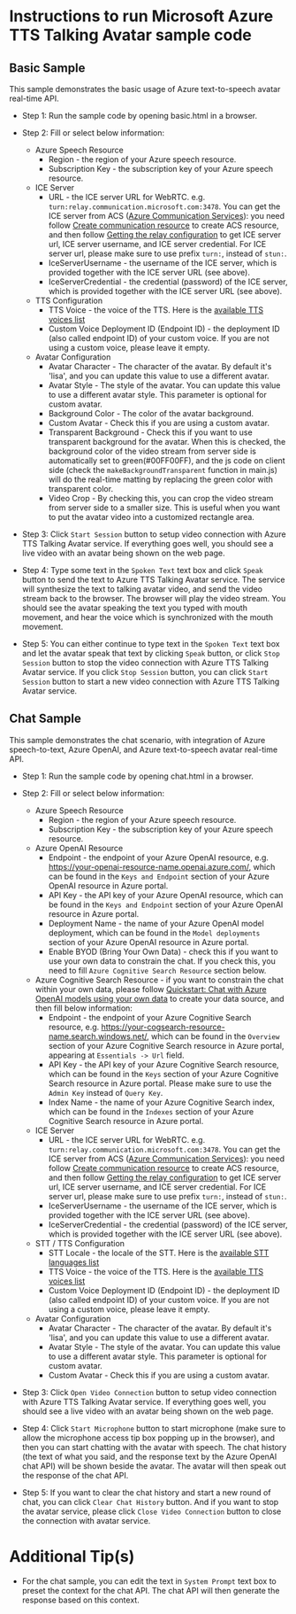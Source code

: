 # Instructions to run Microsoft Azure TTS Talking Avatar sample code

## Basic Sample

This sample demonstrates the basic usage of Azure text-to-speech avatar real-time API.

* Step 1: Run the sample code by opening basic.html in a browser.

* Step 2: Fill or select below information:
    * Azure Speech Resource
        * Region - the region of your Azure speech resource.
        * Subscription Key - the subscription key of your Azure speech resource.
    * ICE Server
        * URL - the ICE server URL for WebRTC. e.g. `turn:relay.communication.microsoft.com:3478`. You can get the ICE server from ACS ([Azure Communication Services](https://learn.microsoft.com/azure/communication-services/overview)): you need follow [Create communication resource](https://learn.microsoft.com/azure/communication-services/quickstarts/create-communication-resource?tabs=windows&pivots=platform-azp) to create ACS resource, and then follow [Getting the relay configuration](https://learn.microsoft.com/azure/communication-services/quickstarts/relay-token?pivots=programming-language-python#getting-the-relay-configuration) to get ICE server url, ICE server username, and ICE server credential. For ICE server url, please make sure to use prefix `turn:`, instead of `stun:`.
        * IceServerUsername - the username of the ICE server, which is provided together with the ICE server URL (see above).
        * IceServerCredential - the credential (password) of the ICE server, which is provided together with the ICE server URL (see above).
    * TTS Configuration
        * TTS Voice - the voice of the TTS. Here is the [available TTS voices list](https://learn.microsoft.com/azure/ai-services/speech-service/language-support?tabs=tts#supported-languages)
        * Custom Voice Deployment ID (Endpoint ID) - the deployment ID (also called endpoint ID) of your custom voice. If you are not using a custom voice, please leave it empty.
    * Avatar Configuration
        * Avatar Character - The character of the avatar. By default it's 'lisa', and you can update this value to use a different avatar.
        * Avatar Style - The style of the avatar. You can update this value to use a different avatar style. This parameter is optional for custom avatar.
        * Background Color - The color of the avatar background.
        * Custom Avatar - Check this if you are using a custom avatar.
        * Transparent Background - Check this if you want to use transparent background for the avatar. When this is checked, the background color of the video stream from server side is automatically set to green(#00FF00FF), and the js code on client side (check the `makeBackgroundTransparent` function in main.js) will do the real-time matting by replacing the green color with transparent color.
        * Video Crop - By checking this, you can crop the video stream from server side to a smaller size. This is useful when you want to put the avatar video into a customized rectangle area.

* Step 3: Click `Start Session` button to setup video connection with Azure TTS Talking Avatar service. If everything goes well, you should see a live video with an avatar being shown on the web page.

* Step 4: Type some text in the `Spoken Text` text box and click `Speak` button to send the text to Azure TTS Talking Avatar service. The service will synthesize the text to talking avatar video, and send the video stream back to the browser. The browser will play the video stream. You should see the avatar speaking the text you typed with mouth movement, and hear the voice which is synchronized with the mouth movement.

* Step 5: You can either continue to type text in the `Spoken Text` text box and let the avatar speak that text by clicking `Speak` button, or click `Stop Session` button to stop the video connection with Azure TTS Talking Avatar service. If you click `Stop Session` button, you can click `Start Session` button to start a new video connection with Azure TTS Talking Avatar service.

## Chat Sample

This sample demonstrates the chat scenario, with integration of Azure speech-to-text, Azure OpenAI, and Azure text-to-speech avatar real-time API.

* Step 1: Run the sample code by opening chat.html in a browser.

* Step 2: Fill or select below information:
    * Azure Speech Resource
        * Region - the region of your Azure speech resource.
        * Subscription Key - the subscription key of your Azure speech resource.
    * Azure OpenAI Resource
        * Endpoint - the endpoint of your Azure OpenAI resource, e.g. https://your-openai-resource-name.openai.azure.com/, which can be found in the `Keys and Endpoint` section of your Azure OpenAI resource in Azure portal.
        * API Key - the API key of your Azure OpenAI resource, which can be found in the `Keys and Endpoint` section of your Azure OpenAI resource in Azure portal.
        * Deployment Name - the name of your Azure OpenAI model deployment, which can be found in the `Model deployments` section of your Azure OpenAI resource in Azure portal.
        * Enable BYOD (Bring Your Own Data) - check this if you want to use your own data to constrain the chat. If you check this, you need to fill `Azure Cognitive Search Resource` section below.
    * Azure Cognitive Search Resource - if you want to constrain the chat within your own data, please follow [Quickstart: Chat with Azure OpenAI models using your own data](https://learn.microsoft.com/azure/cognitive-services/openai/use-your-data-quickstart?pivots=programming-language-studio) to create your data source, and then fill below information:
        * Endpoint - the endpoint of your Azure Cognitive Search resource, e.g. https://your-cogsearch-resource-name.search.windows.net/, which can be found in the `Overview` section of your Azure Cognitive Search resource in Azure portal, appearing at `Essentials -> Url` field.
        * API Key - the API key of your Azure Cognitive Search resource, which can be found in the `Keys` section of your Azure Cognitive Search resource in Azure portal. Please make sure to use the `Admin Key` instead of `Query Key`.
        * Index Name - the name of your Azure Cognitive Search index, which can be found in the `Indexes` section of your Azure Cognitive Search resource in Azure portal.
    * ICE Server
        * URL - the ICE server URL for WebRTC. e.g. `turn:relay.communication.microsoft.com:3478`. You can get the ICE server from ACS ([Azure Communication Services](https://learn.microsoft.com/azure/communication-services/overview)): you need follow [Create communication resource](https://learn.microsoft.com/azure/communication-services/quickstarts/create-communication-resource?tabs=windows&pivots=platform-azp) to create ACS resource, and then follow [Getting the relay configuration](https://learn.microsoft.com/azure/communication-services/quickstarts/relay-token?pivots=programming-language-python#getting-the-relay-configuration) to get ICE server url, ICE server username, and ICE server credential. For ICE server url, please make sure to use prefix `turn:`, instead of `stun:`.
        * IceServerUsername - the username of the ICE server, which is provided together with the ICE server URL (see above).
        * IceServerCredential - the credential (password) of the ICE server, which is provided together with the ICE server URL (see above).
    * STT / TTS Configuration
        * STT Locale - the locale of the STT. Here is the [available STT languages list](https://learn.microsoft.com/azure/ai-services/speech-service/language-support?tabs=stt#supported-languages)
        * TTS Voice - the voice of the TTS. Here is the [available TTS voices list](https://learn.microsoft.com/azure/ai-services/speech-service/language-support?tabs=tts#supported-languages)
        * Custom Voice Deployment ID (Endpoint ID) - the deployment ID (also called endpoint ID) of your custom voice. If you are not using a custom voice, please leave it empty.
    * Avatar Configuration
        * Avatar Character - The character of the avatar. By default it's 'lisa', and you can update this value to use a different avatar.
        * Avatar Style - The style of the avatar. You can update this value to use a different avatar style. This parameter is optional for custom avatar.
        * Custom Avatar - Check this if you are using a custom avatar.

* Step 3: Click `Open Video Connection` button to setup video connection with Azure TTS Talking Avatar service. If everything goes well, you should see a live video with an avatar being shown on the web page.

* Step 4: Click `Start Microphone` button to start microphone (make sure to allow the microphone access tip box popping up in the browser), and then you can start chatting with the avatar with speech. The chat history (the text of what you said, and the response text by the Azure OpenAI chat API) will be shown beside the avatar. The avatar will then speak out the response of the chat API.

* Step 5: If you want to clear the chat history and start a new round of chat, you can click `Clear Chat History` button. And if you want to stop the avatar service, please click `Close Video Connection` button to close the connection with avatar service. 

# Additional Tip(s)

* For the chat sample, you can edit the text in `System Prompt` text box to preset the context for the chat API. The chat API will then generate the response based on this context.
